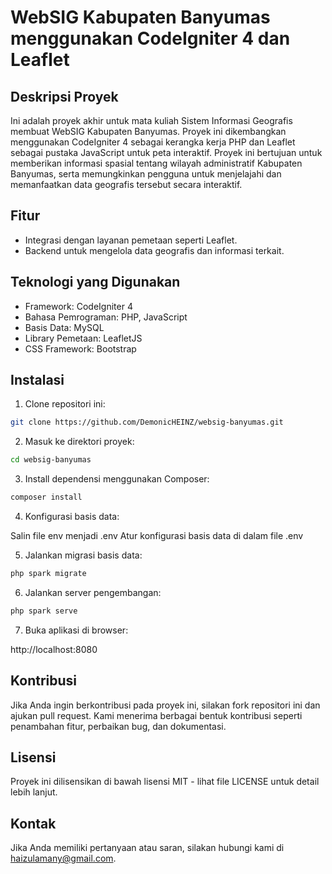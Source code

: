 # WebSIG Kabupaten Banyumas menggunakan CodeIgniter 4 dan Leaflet

## Deskripsi Proyek

Ini adalah proyek akhir untuk mata kuliah Sistem Informasi Geografis membuat WebSIG Kabupaten Banyumas. Proyek ini dikembangkan menggunakan CodeIgniter 4 sebagai kerangka kerja PHP dan Leaflet sebagai pustaka JavaScript untuk peta interaktif.
Proyek ini bertujuan untuk memberikan informasi spasial tentang wilayah administratif Kabupaten Banyumas, serta memungkinkan pengguna untuk menjelajahi dan memanfaatkan data geografis tersebut secara interaktif.

## Fitur

-   Integrasi dengan layanan pemetaan seperti Leaflet.
-   Backend untuk mengelola data geografis dan informasi terkait.

## Teknologi yang Digunakan

-   Framework: CodeIgniter 4
-   Bahasa Pemrograman: PHP, JavaScript
-   Basis Data: MySQL
-   Library Pemetaan: LeafletJS
-   CSS Framework: Bootstrap

## Instalasi

1. Clone repositori ini:

```bash
git clone https://github.com/DemonicHEINZ/websig-banyumas.git
```

2. Masuk ke direktori proyek:

```bash
cd websig-banyumas
```

3. Install dependensi menggunakan Composer:

```bash
composer install
```

4. Konfigurasi basis data:

Salin file env menjadi .env Atur konfigurasi basis data di dalam file .env

5. Jalankan migrasi basis data:

```bash
php spark migrate
```

6. Jalankan server pengembangan:

```bash
php spark serve
```

7. Buka aplikasi di browser:

http://localhost:8080

## Kontribusi

Jika Anda ingin berkontribusi pada proyek ini, silakan fork repositori ini dan ajukan pull request. Kami menerima berbagai bentuk kontribusi seperti penambahan fitur, perbaikan bug, dan dokumentasi.

## Lisensi

Proyek ini dilisensikan di bawah lisensi MIT - lihat file LICENSE untuk detail lebih lanjut.

## Kontak

Jika Anda memiliki pertanyaan atau saran, silakan hubungi kami di haizulamany@gmail.com.
